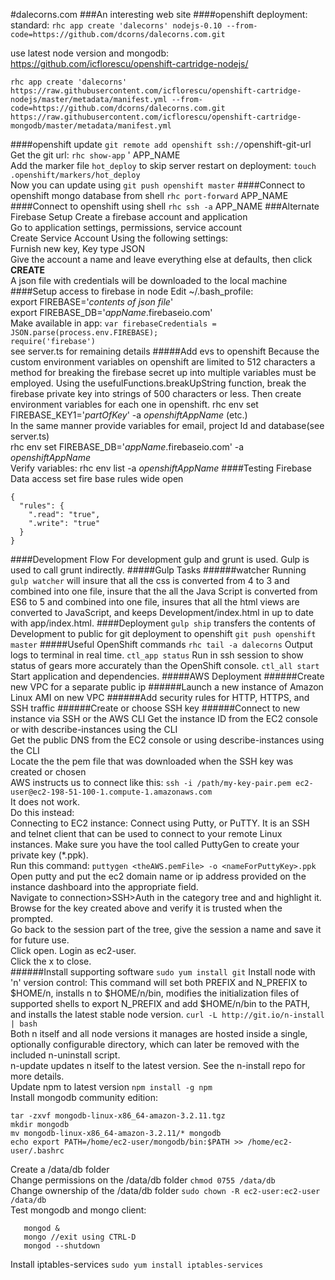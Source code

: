 #dalecorns.com
###An interesting web site
####openshift deployment:
 standard: `rhc app create 'dalecorns' nodejs-0.10 --from-code=https://github.com/dcorns/dalecorns.com.git`

use latest node version and mongodb: https://github.com/icflorescu/openshift-cartridge-nodejs/

`rhc app create 'dalecorns' https://raw.githubusercontent.com/icflorescu/openshift-cartridge-nodejs/master/metadata/manifest.yml --from-code=https://github.com/dcorns/dalecorns.com.git https://raw.githubusercontent.com/icflorescu/openshift-cartridge-mongodb/master/metadata/manifest.yml`

####openshift update
`git remote add openshift ssh://`openshift-git-url<br/>
Get the git url: `rhc show-app` ' APP_NAME<br/>
Add the marker file `hot_deploy` to skip server restart on deployment: `touch .openshift/markers/hot_deploy`<br/>
Now you can update using `git push openshift master`
####Connect to openshift mongo database from shell
`rhc port-forward` APP_NAME
####Connect to openshift using shell
`rhc ssh -a` APP_NAME
###Alternate Firebase Setup
Create a firebase account and application<br/>
Go to application settings, permissions, service account<br/>
Create Service Account Using the following settings:<br/>
Furnish new key, Key type JSON<br/>
Give the account a name and leave everything else at defaults, then click **CREATE**<br/>
A json file with credentials will be downloaded to the local machine
####Setup access to firebase in node
Edit ~/.bash_profile:<br/>
export FIREBASE='*contents of json file*'<br/>
export FIREBASE_DB='*appName*.firebaseio.com'<br/>
Make available in app:
`var firebaseCredentials = JSON.parse(process.env.FIREBASE);`
<br/>
`require('firebase')`<br/>
see server.ts for remaining details
#####Add evs to openshift
Because the custom environment variables on openshift are limited to 512 characters a method for breaking the firebase secret up into multiple variables must be employed. Using  the usefulFunctions.breakUpString function, break the firebase private key into strings of 500 characters or less. Then create environment variables for each one in openshift.
rhc env set FIREBASE_KEY1='*partOfKey*' -a *openshiftAppName* (etc.)<br/>
In the same manner provide variables for email, project Id and database(see server.ts)<br/>
rhc env set FIREBASE_DB='*appName*.firebaseio.com' -a *openshiftAppName*<br/>
Verify variables: rhc env list -a *openshiftAppName*
####Testing Firebase Data access
set fire base rules wide open
```
{
  "rules": {
    ".read": "true",
    ".write": "true"
  }
}
```
####Development Flow
For development gulp and grunt is used. Gulp is used to call grunt indirectly.
#####Gulp Tasks
######watcher
Running `gulp watcher` will insure that all the css is converted from 4 to 3 and combined into one file, insure that the all the Java Script is converted from ES6 to 5 and combined into one file, insures that all the html views are converted to JavaScript, and keeps Development/index.html in up to date with app/index.html.
####Deployment
`gulp ship` transfers the contents of Development to public for git deployment to openshift `git push openshift master`
#####Useful OpenShift commands
`rhc tail -a dalecorns` Output logs to terminal in real time. `ctl_app status` Run in ssh session to show status of gears more accurately than the OpenShift console. `ctl_all start` Start application and dependencies.
#####AWS Deployment
######Create new VPC for a separate public ip
######Launch a new instance of Amazon Linux AMI on new VPC
######Add security rules for HTTP, HTTPS, and SSH traffic
######Create or choose SSH key
######Connect to new instance via SSH or the AWS CLI
Get the instance ID from the EC2 console or with describe-instances using the CLI<br/>
Get the public DNS from the EC2 console or using describe-instances using the CLI<br/>
Locate the the pem file that was downloaded when the SSH key was created or chosen<br/>
AWS instructs us to connect like this:
`ssh -i /path/my-key-pair.pem ec2-user@ec2-198-51-100-1.compute-1.amazonaws.com`<br/>
It does not work.<br/>
Do this instead:<br/>
Connecting to EC2 instance:
Connect using Putty, or PuTTY. It is an SSH and telnet client that can be used to connect to your remote Linux instances. Make sure you have the tool called PuttyGen to create your private key (*.ppk).<br/>
Run this command: `puttygen <theAWS.pemFile> -o <nameForPuttyKey>.ppk`<br/>
Open putty and put the ec2 domain name or ip address provided on the instance dashboard into the appropriate field.<br/>
Navigate to connection>SSH>Auth in the category tree and and highlight it.<br/>
Browse for the key created above and verify it is trusted when the prompted.<br/>
Go back to the session part of the tree, give the session a name and save it for future use.<br/>
Click open. Login as ec2-user.<br/>
Click the x to close.<br/>
######Install supporting software
`sudo yum install git`
Install node with 'n' version control: This command will set both PREFIX and N_PREFIX to $HOME/n, installs n to $HOME/n/bin, modifies the initialization files of supported shells to export N_PREFIX and add $HOME/n/bin to the PATH, and installs the latest stable node version. `curl -L http://git.io/n-install | bash`</br>
Both n itself and all node versions it manages are hosted inside a single, optionally configurable directory, which can later be removed with the included n-uninstall script.<br/>
n-update updates n itself to the latest version. See the n-install repo for more details.<br/>
Update npm to latest version `npm install -g npm`<br/>
Install mongodb community edition:<br/>
```curl -O https://fastdl.mongodb.org/linux/mongodb-linux-x86_64-amazon-3.2.11.tgz
tar -zxvf mongodb-linux-x86_64-amazon-3.2.11.tgz
mkdir mongodb
mv mongodb-linux-x86_64-amazon-3.2.11/* mongodb
echo export PATH=/home/ec2-user/mongodb/bin:$PATH >> /home/ec2-user/.bashrc
```
Create a /data/db folder<br/>
Change permissions on the /data/db folder `chmod 0755 /data/db`<br/>
Change ownership of the /data/db folder `sudo chown -R ec2-user:ec2-user /data/db`<br/>
Test mongodb and mongo client:
```
   mongod &
   mongo //exit using CTRL-D
   mongod --shutdown
   ```
Install iptables-services `sudo yum install iptables-services`<br/>
